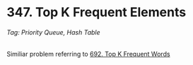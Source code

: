 # 347. Top K Frequent Elements
###### Tag: Priority Queue, Hash Table

Similiar problem referring to [692. Top K Frequent Words](https://github.com/zilinli0130/Leetcode_Algorithm/tree/main/Priority%20Queue/692.%20Top%20K%20Frequent%20Words)
